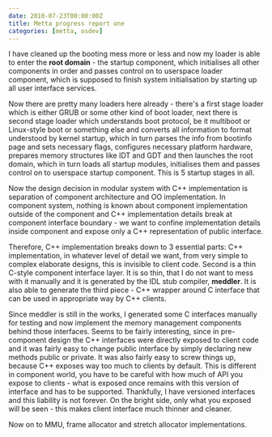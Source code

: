```yaml
---
date: 2010-07-23T00:00:00Z
title: Metta progress report one
categories: [metta, osdev]
---
```

I have cleaned up the booting mess more or less and now my loader is able to enter the **root domain** - the startup component, which initialises all other components in order and passes control on to userspace loader component, which is supposed to finish system initialisation by starting up all user interface services.

Now there are pretty many loaders here already - there's a first stage loader which is either GRUB or some other kind of boot loader, next there is second stage loader which understands boot protocol, be it multiboot or Linux-style boot or something else and converts all information to format understood by kernel startup, which in turn parses the info from bootinfo page and sets necessary flags, configures necessary platform hardware, prepares memory structures like IDT and GDT and then launches the root domain, which in turn loads all startup modules, initialises them and passes control on to userspace startup component. This is 5 startup stages in all.

Now the design decision in modular system with C++ implementation is separation of component architecture and OO implementation. In component system, nothing is known about component implementation outside of the component and C++ implementation details break at component interface boundary - we want to confine implementation details inside component and expose only a C++ representation of public interface.

Therefore, C++ implementation breaks down to 3 essential parts: C++ implementation, in whatever level of detail we want, from very simple to complex elaborate designs, this is invisible to client code. Second is a thin C-style component interface layer. It is so thin, that I do not want to mess with it manually and it is generated by the IDL stub compiler, **meddler**. It is also able to generate the third piece - C++ wrapper around C interface that can be used in appropriate way by C++ clients.

Since meddler is still in the works, I generated some C interfaces manually for testing and now implement the memory management components behind those interfaces. Seems to be fairly interesting, since in pre-component design the C++ interfaces were directly exposed to client code and it was fairly easy to change public interface by simply declaring new methods public or private. It was also fairly easy to screw things up, because C++ exposes way too much to clients by default. This is different in component world, you have to be careful with how much of API you expose to clients - what is exposed once remains with this version of interface and has to be supported. Thankfully, I have versioned interfaces and this liability is not forever. On the bright side, only what you exposed will be seen - this makes client interface much thinner and cleaner.

Now on to MMU, frame allocator and stretch allocator implementations.
